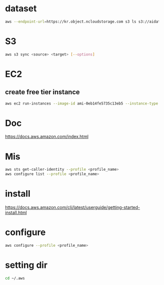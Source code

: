 # dataset
```bash
aws --endpoint-url=https://kr.object.ncloudstorage.com s3 ls s3://aidata-2021-01-052/"088.주차 공간 탐색을 위한 차량 관점 복합 데이터"/
```

# S3
```bash
aws s3 sync <source> <target> [--options]
```


# EC2
## create free tier instance
```bash
aws ec2 run-instances --image-id ami-0eb14fe5735c13eb5 --instance-type t2.micro --key-name <key pairs>
```

# Doc
https://docs.aws.amazon.com/index.html


# Mis
```bash
aws sts get-caller-identity --profile <profile_name>
aws configure list --profile <profile_name>
```

# install
https://docs.aws.amazon.com/cli/latest/userguide/getting-started-install.html

# configure
```bash
aws configure --profile <profile_name>
```

# setting dir
```bash
cd ~/.aws
```
